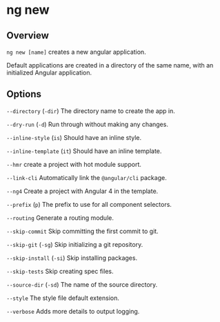 <!-- Links in /docs/documentation should NOT have `.md` at the end, because they end up in our wiki at release. -->

# ng new

## Overview
`ng new [name]` creates a new angular application.

Default applications are created in a directory of the same name, with an initialized Angular application.

## Options
`--directory` (`-dir`) The directory name to create the app in.

`--dry-run` (`-d`) Run through without making any changes.

`--inline-style` (`is`) Should have an inline style.

`--inline-template` (`it`) Should have an inline template.

`--hmr` create a project with hot module support.

`--link-cli` Automatically link the `@angular/cli` package.

`--ng4` Create a project with Angular 4 in the template.

`--prefix` (`p`) The prefix to use for all component selectors.

`--routing` Generate a routing module.

`--skip-commit` Skip committing the first commit to git.

`--skip-git` (`-sg`) Skip initializing a git repository.

`--skip-install` (`-si`) Skip installing packages.

`--skip-tests` Skip creating spec files.

`--source-dir` (`-sd`) The name of the source directory.

`--style` The style file default extension.

`--verbose` Adds more details to output logging.